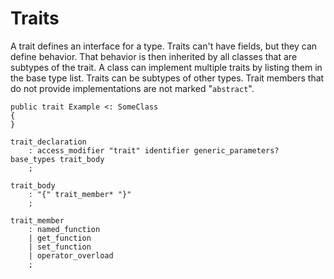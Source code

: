 # Traits

A trait defines an interface for a type. Traits can't have fields, but they can define behavior. That behavior is then inherited by all classes that are subtypes of the trait. A class can implement multiple traits by listing them in the base type list. Traits can be subtypes of other types. Trait members that do not provide implementations are not marked "`abstract`".

```adamant
public trait Example <: SomeClass
{
}
```

```grammar
trait_declaration
    : access_modifier "trait" identifier generic_parameters? base_types trait_body
    ;

trait_body
    : "{" trait_member* "}"
    ;

trait_member
    : named_function
    | get_function
    | set_function
    | operator_overload
    ;
```
